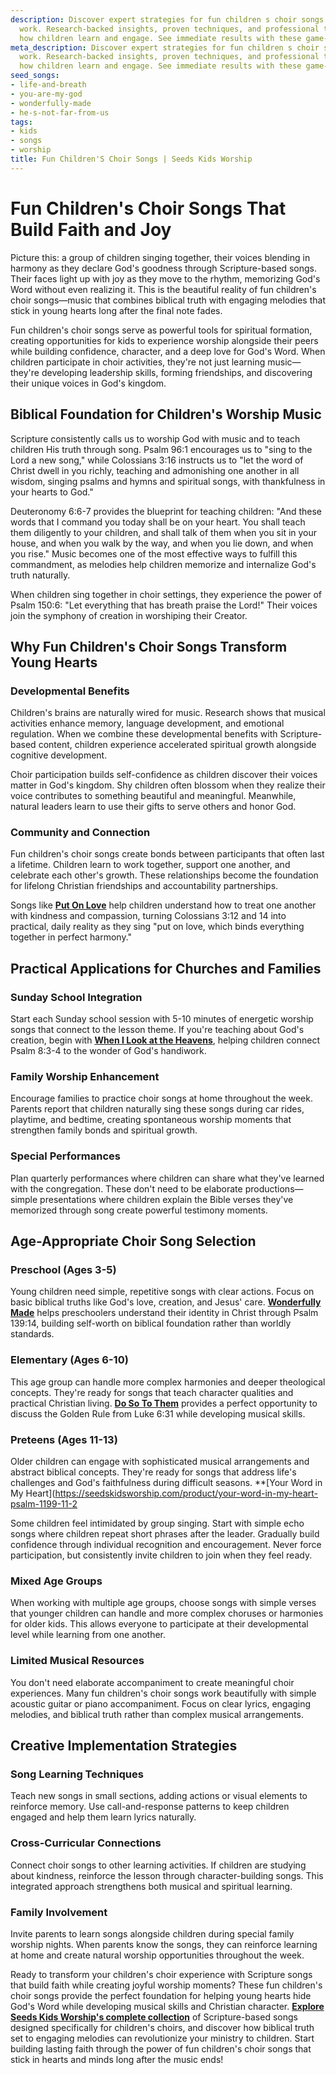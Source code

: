 ```yaml
---
description: Discover expert strategies for fun children s choir songs that actually
  work. Research-backed insights, proven techniques, and professional tips that transform
  how children learn and engage. See immediate results with these game-changing methods!
meta_description: Discover expert strategies for fun children s choir songs that actually
  work. Research-backed insights, proven techniques, and professional tips that transform
  how children learn and engage. See immediate results with these game-changing methods!
seed_songs:
- life-and-breath
- you-are-my-god
- wonderfully-made
- he-s-not-far-from-us
tags:
- kids
- songs
- worship
title: Fun Children'S Choir Songs | Seeds Kids Worship
---
```

# Fun Children's Choir Songs That Build Faith and Joy

Picture this: a group of children singing together, their voices blending in harmony as they declare God's goodness through Scripture-based songs. Their faces light up with joy as they move to the rhythm, memorizing God's Word without even realizing it. This is the beautiful reality of fun children's choir songs—music that combines biblical truth with engaging melodies that stick in young hearts long after the final note fades.

Fun children's choir songs serve as powerful tools for spiritual formation, creating opportunities for kids to experience worship alongside their peers while building confidence, character, and a deep love for God's Word. When children participate in choir activities, they're not just learning music—they're developing leadership skills, forming friendships, and discovering their unique voices in God's kingdom.

## Biblical Foundation for Children's Worship Music

Scripture consistently calls us to worship God with music and to teach children His truth through song. Psalm 96:1 encourages us to "sing to the Lord a new song," while Colossians 3:16 instructs us to "let the word of Christ dwell in you richly, teaching and admonishing one another in all wisdom, singing psalms and hymns and spiritual songs, with thankfulness in your hearts to God."

Deuteronomy 6:6-7 provides the blueprint for teaching children: "And these words that I command you today shall be on your heart. You shall teach them diligently to your children, and shall talk of them when you sit in your house, and when you walk by the way, and when you lie down, and when you rise." Music becomes one of the most effective ways to fulfill this commandment, as melodies help children memorize and internalize God's truth naturally.

When children sing together in choir settings, they experience the power of Psalm 150:6: "Let everything that has breath praise the Lord!" Their voices join the symphony of creation in worshiping their Creator.

## Why Fun Children's Choir Songs Transform Young Hearts

### Developmental Benefits

Children's brains are naturally wired for music. Research shows that musical activities enhance memory, language development, and emotional regulation. When we combine these developmental benefits with Scripture-based content, children experience accelerated spiritual growth alongside cognitive development.

Choir participation builds self-confidence as children discover their voices matter in God's kingdom. Shy children often blossom when they realize their voice contributes to something beautiful and meaningful. Meanwhile, natural leaders learn to use their gifts to serve others and honor God.

### Community and Connection

Fun children's choir songs create bonds between participants that often last a lifetime. Children learn to work together, support one another, and celebrate each other's growth. These relationships become the foundation for lifelong Christian friendships and accountability partnerships.

Songs like **[Put On Love](https://seedskidsworship.com/product/put-on-love-colossians-312-14a-2/)** help children understand how to treat one another with kindness and compassion, turning Colossians 3:12 and 14 into practical, daily reality as they sing "put on love, which binds everything together in perfect harmony."

## Practical Applications for Churches and Families

### Sunday School Integration

Start each Sunday school session with 5-10 minutes of energetic worship songs that connect to the lesson theme. If you're teaching about God's creation, begin with **[When I Look at the Heavens](https://seedskidsworship.com/product/when-i-look-at-your-heavens/)**, helping children connect Psalm 8:3-4 to the wonder of God's handiwork.

### Family Worship Enhancement

Encourage families to practice choir songs at home throughout the week. Parents report that children naturally sing these songs during car rides, playtime, and bedtime, creating spontaneous worship moments that strengthen family bonds and spiritual growth.

### Special Performances

Plan quarterly performances where children can share what they've learned with the congregation. These don't need to be elaborate productions—simple presentations where children explain the Bible verses they've memorized through song create powerful testimony moments.

## Age-Appropriate Choir Song Selection

### Preschool (Ages 3-5)

Young children need simple, repetitive songs with clear actions. Focus on basic biblical truths like God's love, creation, and Jesus' care. **[Wonderfully Made](https://seedskidsworship.com/product/wonderfully-made-psalm-13914-2/)** helps preschoolers understand their identity in Christ through Psalm 139:14, building self-worth on biblical foundation rather than worldly standards.

### Elementary (Ages 6-10)

This age group can handle more complex harmonies and deeper theological concepts. They're ready for songs that teach character qualities and practical Christian living. **[Do So To Them](https://seedskidsworship.com/product/do-so-to-them-luke-631/)** provides a perfect opportunity to discuss the Golden Rule from Luke 6:31 while developing musical skills.

### Preteens (Ages 11-13)

Older children can engage with sophisticated musical arrangements and abstract biblical concepts. They're ready for songs that address life's challenges and God's faithfulness during difficult seasons. **[Your Word in My Heart](https://seedskidsworship.com/product/your-word-in-my-heart-psalm-1199-11-2

Some children feel intimidated by group singing. Start with simple echo songs where children repeat short phrases after the leader. Gradually build confidence through individual recognition and encouragement. Never force participation, but consistently invite children to join when they feel ready.

### Mixed Age Groups

When working with multiple age groups, choose songs with simple verses that younger children can handle and more complex choruses or harmonies for older kids. This allows everyone to participate at their developmental level while learning from one another.

### Limited Musical Resources

You don't need elaborate accompaniment to create meaningful choir experiences. Many fun children's choir songs work beautifully with simple acoustic guitar or piano accompaniment. Focus on clear lyrics, engaging melodies, and biblical truth rather than complex musical arrangements.

## Creative Implementation Strategies

### Song Learning Techniques

Teach new songs in small sections, adding actions or visual elements to reinforce memory. Use call-and-response patterns to keep children engaged and help them learn lyrics naturally.

### Cross-Curricular Connections

Connect choir songs to other learning activities. If children are studying about kindness, reinforce the lesson through character-building songs. This integrated approach strengthens both musical and spiritual learning.

### Family Involvement

Invite parents to learn songs alongside children during special family worship nights. When parents know the songs, they can reinforce learning at home and create natural worship opportunities throughout the week.

Ready to transform your children's choir experience with Scripture songs that build faith while creating joyful worship moments? These fun children's choir songs provide the perfect foundation for helping young hearts hide God's Word while developing musical skills and Christian character. **[Explore Seeds Kids Worship's complete collection](https://seedskidsworship.com/)** of Scripture-based songs designed specifically for children's choirs, and discover how biblical truth set to engaging melodies can revolutionize your ministry to children. Start building lasting faith through the power of fun children's choir songs that stick in hearts and minds long after the music ends!

<script type="application/ld+json">
{
  "@context": "https://schema.org",
  "@type": "Article",
  "headline": "Fun Children's Choir Songs",
  "author": {
    "@type": "Organization",
    "name": "Seeds Kids Worship"
  },
  "publisher": {
    "@type": "Organization",
    "name": "Seeds Kids Worship",
    "logo": {
      "@type": "ImageObject",
      "url": "https://seedskidsworship.com/logo.png"
    }
  },
  "datePublished": "2025-09-04T12:20:18.287810",
  "dateModified": "2025-09-04T12:20:18.287822",
  "description": "Discover expert strategies for fun children's choir songs that actually work. Research-backed insights, proven techniques, and professional tips that transform ",
  "mainEntityOfPage": {
    "@type": "WebPage",
    "@id": "https://seedskidsworship.com/activities/fun-children-s-choir-songs/"
  }
}
</script>

<script type="application/ld+json">
{
  "@context": "https://schema.org",
  "@type": "Product",
  "name": "Life And Breath",
  "description": "Worship song declaring God as the source of life and breath from Acts 17:24-25",
  "url": "https://seedskidsworship.com/product/life-and-breath-acts-1724-25/",
  "brand": {
    "@type": "Brand",
    "name": "Seeds Kids Worship"
  },
  "category": "Children's Christian Music",
  "album": "Seeds of Purpose"
}
</script>

<script type="application/ld+json">
{
  "@context": "https://schema.org",
  "@type": "Product",
  "name": "You Are My God",
  "description": "Gentle lullaby declaring God as my God with thanksgiving from Psalm 118:1 and 28-29",
  "url": "https://seedskidsworship.com/product/you-are-my-god-psalm-1181-28-29/",
  "brand": {
    "@type": "Brand",
    "name": "Seeds Kids Worship"
  },
  "category": "Children's Christian Music",
  "album": "When You Lie Down: Lullabies…"
}
</script>

<script type="application/ld+json">
{
  "@context": "https://schema.org",
  "@type": "Product",
  "name": "Wonderfully Made",
  "description": "A song affirming children that they are fearfully and wonderfully made",
  "url": "https://seedskidsworship.com/product/wonderfully-made-psalm-13914-2/",
  "brand": {
    "@type": "Brand",
    "name": "Seeds Kids Worship"
  },
  "category": "Children's Christian Music",
  "album": "The Power of Encouragement"
}
</script>

<script type="application/l
